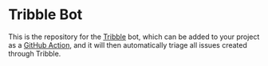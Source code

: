# Tribble Bot

This is the repository for the [Tribble](https://github.com/arctic-hen7/tribble) bot, which can be added to your project as a [GitHub Action](https://github.com/features/actions), and it will then automatically triage all issues created through Tribble.
